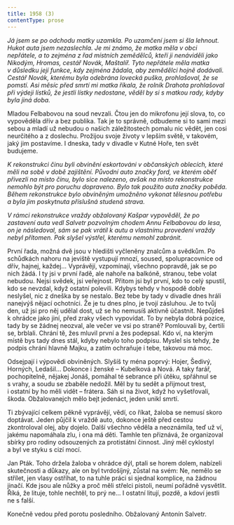 ```yaml
---
title: 1958 (3)
contentType: prose
---
```


<section>

_Já jsem se po odchodu matky uzamkla. Po uzamčení jsem si šla lehnout. Hukot auta jsem nezaslechla. Je mi známo, že matka měla v obci nepřátele, a to zejména z řad místních zemědělců, kteří ji nenáviděli jako Nikodým, Hromas, cestář Novák, Maštalíř. Tyto nepřátele měla matka v důsledku její funkce, kdy zejména žádala, aby zemědělci hojně dodávali. Cestář Novák, kterému byla odebrána lovecká puška, prohlašoval, že se pomstí. Asi měsíc před smrtí mi matka říkala, že rolník Drahota prohlašoval při výdeji lístků, že jestli lístky nedostane, věděl by si s matkou rady, kdyby byla jiná doba._

Mladou Felbabovou na soud nevzali. Čtou jen do mikrofonu její slova, to, co vypověděla dřív a bez publika. Tak je to správně, odbudeme si to sami mezi sebou a mladí už nebudou o našich záležitostech pomalu nic vědět, jen cosi neurčitého a z doslechu. Prožijou svoje životy v lepším světě, v takovém, jaký jim postavíme. I dneska, tady v divadle v Kutné Hoře, ten svět budujeme.

_K rekonstrukci činu byli obvinění eskortováni v občanských oblecích, které měli na sobě v době zajištění. Původní auto značky ford, ve kterém oběť přivezli na místo činu, bylo sice nalezeno, avšak na místo rekonstrukce nemohlo být pro poruchu dopraveno. Bylo tak použito auta značky poběda. Během rekonstrukce bylo obviněným umožněno vykonat tělesnou potřebu a byla jim poskytnuta příslušná studená strava._

_V rámci rekonstrukce vraždy obžalovaný Kašpar vypověděl, že po zastavení auta vedl Salvetr pozvolným chodem Annu Felbabovou do lesa, on je následoval, sám se pak vrátil k autu a vlastnímu provedení vraždy nebyl přítomen. Pak slyšel výstřel, kterému nemohl zabránit._

První řada, možná dvě jsou v hledišti vyčleněny znalcům a svědkům. Po schůdkách nahoru na jeviště vystupují mnozí, soused, spolupracovnice od dřív, hajnej, každej… Vyprávějí, vzpomínají, všechno popravdě, jak se po nich žádá. I ty jsi v první řadě, ale nahoře na balkóně, stranou, tebe volat nebudou. Nejsi svědek, jsi veřejnost. Přitom jsi byl první, kdo to celý spustil, kdo se nevzdal, když ostatní polevili. Kdybys tehdy v hospodě dobře neslyšel, nic z dneška by se nestalo. Bez tebe by tady v divadle dnes hráli nanejvýš nějací ochotníci. Že je tu dnes plno, je tvojí zásluhou. Je to tvůj den, už jsi pro něj udělal dost, už se ho nemusíš aktivně účastnit. Nepůjdeš k ohrádce jako jiní, před zraky všech vypovídat. To by nebyla dobrá pozice, tady by se žádnej neozval, ale večer ve vsi po straně? Pomlouvali by, čertili se, brblali. Chrání tě, žes mluvil první a žes podepsal. Kdo ví, na kterým místě bys tady dnes stál, kdyby nebylo toho podpisu. Myslel sis tehdy, že podpis chrání hlavně Majku, a zatím ochraňuje i tebe, takovou má moc.

Odsejpají i výpovědi obviněných. Slyšíš ty ména poprvý: Hojer, Šedivý, Horných, Ledašil… Dokonce i ženské – Kubelková a Nová. A taky farář, pochopitelně, nějakej Jonáš, pomáhal té sebrance při útěku, spřáhnul se s vrahy, a soudu se zbaběle nedožil. Měl by tu sedět a přijmout trest, i ostatní by ho měli vidět – frátera. Sáh si na život, když ho vyšetřovali, škoda. Obžalovanejch mělo bejt jedenáct, jeden unikl smrtí.

Ti zbývající celkem pěkně vyprávějí, vědí, co říkat, žaloba se nemusí skoro doptávat. Jeden půjčil k vraždě auto, dokonce ještě před cestou zkontroloval olej, aby dojelo. Další všechno věděla a neoznámila, teď už ví, jakému napomáhala zlu, i ona má děti. Tamhle ten přiznává, že organizoval sbírky pro rodiny odsouzených za protistátní činnost. Jiný měl cyklostyl a byl ve styku s cizí mocí.

Jan Pták. Toho držela žaloba v ohrádce dýl, ptali se horem dolem, nabízeli skutečnosti a důkazy, ale on byl tvrdošíjný, zůstal na svém: Ne, nemělo se střílet, jen vlasy ostříhat, to na tuhle práci si sjednal komplice, na žádnou jinačí. Kde jsou ale nůžky a proč měli střelci pistoli, neumí pořádně vysvětlit. Říká, že lituje, tohle nechtěl, to prý ne… I ostatní litují, pozdě, a kdoví jestli ne s falší.

Konečně vedou před porotu posledního. Obžalovaný Antonín Salvetr.

</section>
